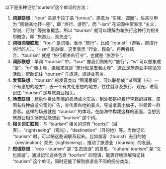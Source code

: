 以下是多种记忆“tourism”这个单词的方法：
1. **词源联想**：“tour” 来源于拉丁语 “tornus”，原意为 “车床、圆圈”，后来引申为 “围绕某地转一圈”，即 “旅行、游历”。而 “-ism” 在词源中常表示 “主义、学说、行为” 等抽象概念。所以 “tourism” 就可以理解为和旅行这种行为相关的概念，即 “旅游业、观光业”。
2. **词根词缀联想**：“tour” 是词根，表示 “旅行”，比如 “tourist”（游客，即进行旅行的人）。“-ism” 是后缀，这里表示 “行业、现象”。将两者结合，“tourism” 就是 “旅行相关的行业”，也就是 “旅游业”。
3. **词形联想**：单词 “tourism” 中，“tour” 像我们熟知的 “旅行”，“is” 可以想象成 “是”，“m” 像山峰，连起来就是 “旅行就是去看山峰”，这正是旅游业中常见的活动，帮助记住 “tourism” 与旅游、旅游业有关。
4. **发音联想**：“tourism” 的发音类似 “图润思姆”，可以联想成 “试图润（去）一个有思想的地方”，去一个有文化思想的地方，往往就涉及旅行、观光，进而记住 “tourism” 是与旅游业相关。
5. **场景联想**：想象你身处热闹的机场或火车站，到处都是拖着行李箱的游客。周围有各种旅游公司的广告，宣传着各地的景点。导游拿着小旗子，带领着一群游客。这样的场景就是 “tourism” 的体现，在脑海中构建这样的画面，当想到旅游业相关场景就能想到 “tourism” 这个词。
6. **相关词汇联想**：与 “tourism” 相关的词有 “tourist”（游客），“sightseeing”（观光），“destination”（目的地）等。当你记忆 “tourism” 时，可以把这些词联系起来。比如游客（tourist）去目的地（destination）观光（sightseeing），推动了旅游业（tourism）的发展。
7. **短语联想**：“eco - tourism” 是 “生态旅游” 的意思，“cultural tourism” 是 “文化旅游”。通过记忆这些包含 “tourism” 的短语，能更好地理解和记住 “tourism” 这个单词，同时还能了解到旅游业不同的细分类型。 